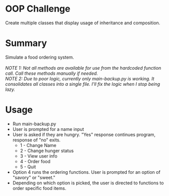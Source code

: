# OOP Challenge
Create multiple classes that display usage of inheritance and composition.


# Summary
Simulate a food ordering system.
<br>
<br>
*NOTE 1: Not all methods are available for use from the hardcoded function call. Call these methods manually if needed.*
<br>
*NOTE 2: Due to poor logic, currently only main-backup.py is working. It consolidates all classes into a single file. I'll fix the logic when I stop being lazy.*


# Usage
* Run main-backup.py
* User is prompted for a name input
* User is asked if they are hungry. "Yes" response continues program, response of "no" exits.
  * 1 - Change Name
  * 2 - Change hunger status
  * 3 - View user info
  * 4 - Order food
  * 5 - Quit
* Option 4 runs the ordering functions. User is prompted for an option of "savory" or "sweet."
* Depending on which option is picked, the user is directed to functions to order specific food items.
